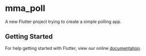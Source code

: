 # mma_poll

A new Flutter project trying to create a simple polling app.

## Getting Started

For help getting started with Flutter, view our online
[documentation](https://flutter.io/).